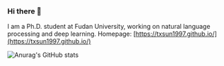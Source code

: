 ### Hi there 👋

I am a Ph.D. student at Fudan University, working on natural language processing and deep learning. Homepage: [https://txsun1997.github.io/](https://txsun1997.github.io/)

![Anurag's GitHub stats](https://github-readme-stats.vercel.app/api?username=txsun1997&show_icons=true&bg_color=00000000)

